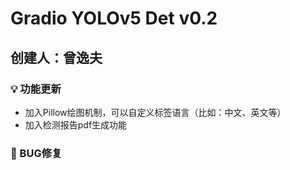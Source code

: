 # Gradio YOLOv5 Det v0.2

## 创建人：曾逸夫

### 💡 功能更新

- 加入Pillow绘图机制，可以自定义标签语言（比如：中文、英文等）
- 加入检测报告pdf生成功能




### 🔧 BUG修复

